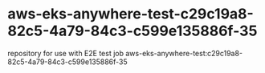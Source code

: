 # aws-eks-anywhere-test-c29c19a8-82c5-4a79-84c3-c599e135886f-35
repository for use with E2E test job aws-eks-anywhere-test:c29c19a8-82c5-4a79-84c3-c599e135886f-35
